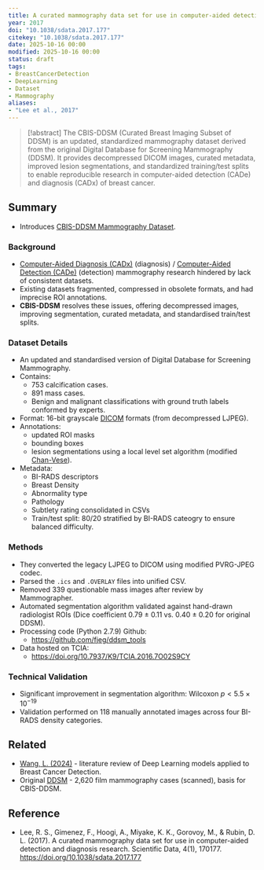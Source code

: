 ```yaml
---
title: A curated mammography data set for use in computer-aided detection and diagnosis research
year: 2017
doi: "10.1038/sdata.2017.177"
citekey: "10.1038/sdata.2017.177"
date: 2025-10-16 00:00
modified: 2025-10-16 00:00
status: draft
tags:
- BreastCancerDetection
- DeepLearning
- Dataset
- Mammography
aliases:
- "Lee et al., 2017"
---
```


> [!abstract]
> The CBIS-DDSM (Curated Breast Imaging Subset of DDSM) is an updated, standardized mammography dataset derived from the original Digital Database for Screening Mammography (DDSM). It provides decompressed DICOM images, curated metadata, improved lesion segmentations, and standardized training/test splits to enable reproducible research in computer-aided detection (CADe) and diagnosis (CADx) of breast cancer.

## Summary

* Introduces [CBIS-DDSM Mammography Dataset](../../../../permanent/cbis-ddsm.md). 

### Background

- [Computer-Aided Diagnosis (CADx)](../../../../permanent/computer-aided-diagnosis.md) (diagnosis) / [Computer-Aided Detection (CADe)](../../../../permanent/computer-aided-detection-cade.md) (detection) mammography research hindered by lack of consistent datasets.
- Existing datasets fragmented, compressed in obsolete formats, and had imprecise ROI annotations.
- **CBIS-DDSM** resolves these issues, offering decompressed images, improving segmentation, curated metadata, and standardised train/test splits.

### Dataset Details

* An updated and standardised version of Digital Database for Screening Mammography.
* Contains:
    * 753 calcification cases.
    * 891 mass cases.
    * Benign and malignant classifications with ground truth labels conformed by experts.
* Format: 16-bit grayscale [DICOM](DICOM.md) formats (from decompressed LJPEG).
* Annotations:
    * updated ROI masks
    * bounding boxes
    * lesion segmentations using a local level set algorithm (modified [Chan-Vese](../../../../permanent/Chan-Vese.md)).
* Metadata:
    * BI-RADS descriptors
    * Breast Density
    * Abnormality type
    * Pathology
    * Subtlety rating consolidated in CSVs
    * Train/test split: 80/20 stratified by BI-RADS cateogry to ensure balanced difficulty.

### Methods

* They converted the legacy LJPEG to DICOM using modified PVRG-JPEG codec.
* Parsed the `.ics` and `.OVERLAY` files into unified CSV.
* Removed 339 questionable mass images after review by Mammographer.
* Automated segmentation algorithm validated against hand-drawn radiologist ROIs (Dice coefficient 0.79 ± 0.11 vs. 0.40 ± 0.20 for original DDSM).
* Processing code (Python 2.7.9) Github:
    * https://github.com/fjeg/ddsm_tools
* Data hosted on TCIA: 
    * https://doi.org/10.7937/K9/TCIA.2016.7O02S9CY

### Technical Validation

* Significant improvement in segmentation algorithm: $\text{Wilcoxon }p < 5.5×10^{-19}$
* Validation performed on 118 manually annotated images across four BI-RADS density categories.

## Related

* [Wang, L. (2024)](mammography-with-deep-learning-for-breast-cancer-detection.md) - literature review of Deep Learning models applied to Breast Cancer Detection.
* Original [DDSM](https://marathon.csee.usf.edu/Mammography/database.html) - 2,620 film mammography cases (scanned), basis for CBIS-DDSM.

## Reference

* Lee, R. S., Gimenez, F., Hoogi, A., Miyake, K. K., Gorovoy, M., & Rubin, D. L. (2017). A curated mammography data set for use in computer-aided detection and diagnosis research. Scientific Data, 4(1), 170177. https://doi.org/10.1038/sdata.2017.177
